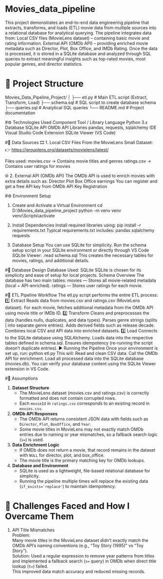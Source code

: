 # Movies_data_pipeline
This project demonstrates an end-to-end data engineering pipeline that extracts, transforms, and loads (ETL) movie data from multiple sources into a relational database for analytical querying.
The pipeline integrates data from:
Local CSV files (MovieLens dataset) – containing basic movie and rating information.
External API (OMDb API) – providing enriched movie metadata such as Director, Plot, Box Office, and IMDb Rating.
Once the data is processed, it is stored in a SQLite database and analyzed through SQL queries to extract meaningful insights such as top-rated movies, most popular genres, and director statistics.

# 📁 Project Structure
Movies_Data_Pipeline_Project/
│
├── etl.py               # Main ETL script (Extract, Transform, Load)
├── schema.sql           # SQL script to create database schema
├── queries.sql          # Analytical SQL queries
└── README.md            # Project documentation

#⚙️ Technologies Used
Component       	Tool / Library
Language        	Python 3.x
Database        	SQLite
API             	OMDb API
Libraries	        pandas, requests, sqlalchemy
IDE	              Visual Studio Code
Extension       	SQLite Viewer (VS Code)

#🧩 Data Sources
🎞 1. Local CSV Files
From the MovieLens Small Dataset:
👉 https://grouplens.org/datasets/movielens/latest/

Files used:
movies.csv → Contains movie titles and genres
ratings.csv → Contains user ratings for movies

🌐 2. External API (OMDb API)
The OMDb API
 is used to enrich movies with extra details such as:
Director
Plot
Box Office earnings
You can register and get a free API key from OMDb API Key Registration

#⚙️ Environment Setup

1. Create and Activate a Virtual Environment
cd D:\Movies_data_pipeline_project
python -m venv venv
venv\Scripts\activate

2. Install Dependencies
Install required libraries using:
pip install -r requirements.txt
Typical requirements.txt includes:
pandas
sqlalchemy
requests

3. Database Setup
You can use SQLite for simplicity.
Run the schema setup script in your SQLite environment or directly through VS Code SQLite Viewer:
.read schema.sql
This creates the necessary tables for movies, ratings, and additional details.

#🧱 Database Design
Database Used: SQLite
SQLite is chosen for its simplicity and ease of setup for local projects.
Schema Overview
The database has two main tables:
movies — Stores all movie-related metadata (local + API-enriched).
ratings — Stores user ratings for each movie.

#🔄 ETL Pipeline Workflow
The etl.py script performs the entire ETL process:
1️⃣ Extract
Reads data from movies.csv and ratings.csv (MovieLens dataset).
For each movie, fetches additional metadata from the OMDb API using movie title or IMDb ID.
2️⃣ Transform
Cleans and preprocesses the data (handles nulls, duplicates, and data types).
Parses genre strings (splits | into separate genre entries).
Adds derived fields such as release decade.
Combines local CSV and API data into enriched datasets.
3️⃣ Load
Connects to the SQLite database using SQLAlchemy.
Loads data into the respective tables defined in schema.sql.
Ensures idempotency (re-running the script doesn’t duplicate entries).
▶️ Running the Pipeline
Once your environment is set up, run:
python etl.py
This will:
Read and clean CSV data.
Call the OMDb API for enrichment.
Load all processed data into the SQLite database (movies.db).
You can verify your database content using the SQLite Viewer extension in VS Code.

#🧩 Assumptions
1. **Dataset Structure**  
   - The MovieLens dataset (movies.csv and ratings.csv) is correctly formatted and does not contain corrupted rows.
   - Each `movieId` in `ratings.csv` corresponds to an existing record in `movies.csv`.
2. **OMDb API Responses**  
   - The OMDb API returns consistent JSON data with fields such as `Director`, `Plot`, `BoxOffice`, and `Year`.
   - Some movie titles in MovieLens may not exactly match OMDb entries due to naming or year mismatches, so a fallback search logic (`s=`) is used.
3. **Data Enrichment Logic**  
   - If OMDb does not return a movie, that record remains in the dataset with `NULL` for director, plot, and box_office.
   - The movie title is the primary matching key for OMDb lookups.
4. **Database and Environment**  
   - SQLite is used as a lightweight, file-based relational database for simplicity.
   - Running the pipeline multiple times will replace the existing data (`if_exists='replace'`) to maintain idempotency.
  
# 🚧 Challenges Faced and How I Overcame Them
1. API Title Mismatches  
Problem:  
Many movie titles in the MovieLens dataset didn’t exactly match the OMDb API’s naming conventions (e.g., “Toy Story (1995)” vs “Toy Story”).  
Solution:
Used a regular expression to remove year patterns from titles and implemented a fallback search (`s=` query) in OMDb when direct title lookup (`t=`) failed.  
This improved data match accuracy and reduced missing records.

